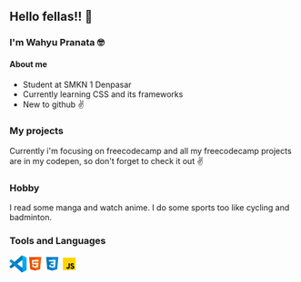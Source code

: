 ## Hello fellas!! 👋
### I'm Wahyu Pranata :nerd_face:
#### About me
* Student at SMKN 1 Denpasar
* Currently learning CSS and its frameworks
* New to github :v:
### My projects
Currently i'm focusing on freecodecamp and all my freecodecamp projects are in my codepen, so don't forget to check it out :v:
### Hobby
I read some manga and watch anime. I do some sports too like cycling and badminton.
### Tools and Languages
[<img align="left" alt="Visual Studio Code" width="30px" src="icons/vscode.svg" />](https://code.visualstudio.com/)
[<img align="left" alt="HTML" width="30px" src="icons/html.svg" />](https://www.w3.org/html/)
[<img align="left" alt="CSS" width="30px" src="icons/css.svg" />](https://www.w3.org/TR/CSS/#css)
[<img align="left" alt="Javascript" width="30px" src="icons/javascript.svg" />](https://www.ecma-international.org/publications-and-standards/standards/ecma-262/)
